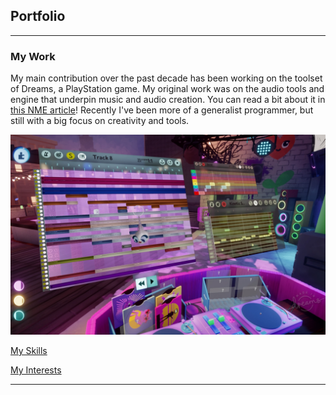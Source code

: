 ## Portfolio

---

### My Work

My main contribution over the past decade has been working on the toolset of Dreams, a PlayStation game. My original work was on the audio tools and engine that underpin music and audio creation. You can read a bit about it in [this NME article](https://www.nme.com/features/gaming-features/how-the-creation-tools-in-dreams-have-forged-an-entire-music-scene-3183701)! Recently I've been more of a generalist programmer, but still with a big focus on creativity and tools.

<img src="images/DreamsNME.jpg?raw=true"/>

[My Skills](/skillset)

[My Interests](/interests)

---
